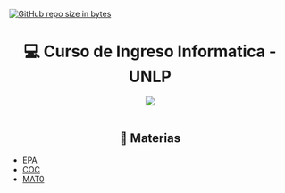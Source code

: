 [![GitHub repo size in bytes](https://img.shields.io/github/repo-size/vicen621/Curso-Ingreso-UNLP-Informatica)](https://github.com/vicen621/Curso-Ingreso-UNLP-Informatica)
<h1 align="center"> 💻 Curso de Ingreso Informatica - UNLP </h1>
<div align="center">
<img src="https://media.giphy.com/media/1C8bHHJturSx2/giphy.gif"/>
 </div>
<br>

<h2 align="center"> 📝 Materias </h2>

*  [EPA](https://github.com/vicen621/Curso-Ingreso-UNLP-Informatica/tree/main/EPA)
*  [COC](https://github.com/vicen621/Curso-Ingreso-UNLP-Informatica/tree/main/COC)
*  [MAT0](https://github.com/vicen621/Curso-Ingreso-UNLP-Informatica/tree/main/Mat0)
